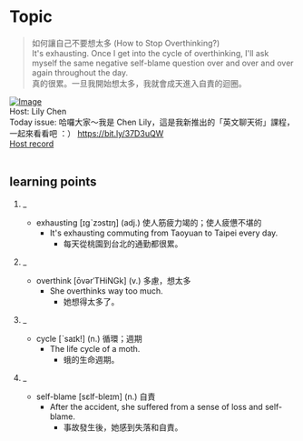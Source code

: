 # Topic

> 如何讓自己不要想太多 (How to Stop Overthinking?) <br>
> It's exhausting. Once I get into the cycle of overthinking, I'll ask myself the same negative self-blame question over and over and over again throughout the day. <br>
> 真的很累。一旦我開始想太多，我就會成天進入自責的迴圈。 <br>

[![Image](https://cdn.voicetube.com/assets/thumbnails/apJaKRqX9cI.jpg)](https://www.youtube.com/embed/apJaKRqX9cI?rel=0&showinfo=0&cc_load_policy=0&controls=1&autoplay=1&iv_load_policy=3&playsinline=1&wmode=transparent&start=114&end=123&enablejsapi=1&origin=https://tw.voicetube.com&widgetid=1)<br>
Host: Lily Chen
<br>Today issue: 哈囉大家～我是 Chen Lily，這是我新推出的「英文聊天術」課程，一起來看看吧 ：） https://bit.ly/37D3uQW
<br>
[Host record](https://cdn.voicetube.com/tmp/everyday_records/10204514181160229/3742.mp3)
<br><br>
## learning points
1. _
	* exhausting [ɪgˋzɔstɪŋ] (adj.) 使人筋疲力竭的；使人疲憊不堪的
		- It's exhausting commuting from Taoyuan to Taipei every day.
			+ 每天從桃園到台北的通勤都很累。

2. _
	* overthink [ōvərˈTHiNGk] (v.) 多慮，想太多
		- She overthinks way too much.
			+ 她想得太多了。

3. _
	* cycle [ˋsaɪk!] (n.) 循環；週期
	 	- The life cycle of a moth.
		 	+ 蛾的生命週期。

4. _
	* self-blame [sɛlf-bleɪm] (n.) 自責
		- After the accident, she suffered from a sense of loss and self-blame.
			+ 事故發生後，她感到失落和自責。
